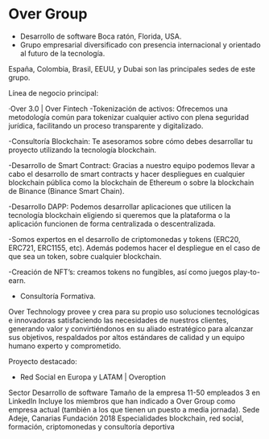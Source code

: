 # Over Group

- Desarrollo de software Boca ratón, Florida, USA.
- Grupo empresarial diversificado con presencia internacional y orientado al futuro de la tecnología.

España, Colombia, Brasil, EEUU, y Dubai son las principales sedes de este grupo. 
 
Línea de negocio principal:

·Over 3.0 | Over Fintech 
-Tokenización de activos: Ofrecemos una metodología común para tokenizar cualquier activo con plena seguridad jurídica, facilitando un proceso transparente y digitalizado. 

-Consultoría Blockchain: Te asesoramos sobre cómo debes desarrollar tu proyecto utilizando la tecnología blockchain.

-Desarrollo de Smart Contract: Gracias a nuestro equipo podemos llevar a cabo el desarrollo de smart contracts y hacer despliegues en cualquier blockchain pública como la blockchain de Ethereum o sobre la blockchain de Binance (Binance Smart Chain).

-Desarrollo DAPP: Podemos desarrollar aplicaciones que utilicen la tecnología blockchain eligiendo si queremos que la plataforma o la aplicación funcionen de forma centralizada o descentralizada. 

-Somos expertos en el desarrollo de criptomonedas y tokens (ERC20, ERC721, ERC1155, etc). Además podemos hacer el despliegue en el caso de que sea un token, sobre cualquier blockchain.

-Creación de NFT’s: creamos tokens no fungibles, así como juegos play-to-earn. 

- Consultoría Formativa.

Over Technology provee y crea para su propio uso soluciones tecnológicas e innovadoras satisfaciendo las necesidades de nuestros clientes, generando valor y convirtiéndonos en su aliado estratégico para alcanzar sus objetivos, respaldados por altos estándares de calidad y un equipo humano experto y comprometido.

Proyecto destacado: 

- Red Social en Europa y LATAM | Overoption

Sector
Desarrollo de software
Tamaño de la empresa
11-50 empleados
3 en LinkedIn 
Incluye los miembros que han indicado a Over Group como empresa actual (también a los que tienen un puesto a media jornada).
Sede
Adeje, Canarias
Fundación
2018
Especialidades
blockchain, red social, formación, criptomonedas y consultoría deportiva


<!---
Overgroup1/Overgroup1 is a ✨ special ✨ repository because its `README.md` (this file) appears on your GitHub profile.
You can click the Preview link to take a look at your changes.
--->
